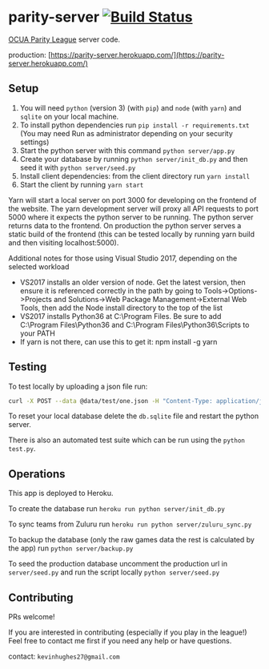 parity-server [![Build Status](https://travis-ci.org/kevinhughes27/parity-server.svg?branch=master)](https://travis-ci.org/kevinhughes27/parity-server)
=============

[OCUA Parity League](http://www.ocua.ca/Parity-League) server code.

production: [https://parity-server.herokuapp.com/](https://parity-server.herokuapp.com/)


Setup
-----

1. You will need `python` (version 3) (with `pip`) and `node` (with `yarn`) and `sqlite` on your local machine.
2. To install python dependencies run `pip install -r requirements.txt` (You may need Run as administrator depending on your security settings)
3. Start the python server with this command `python server/app.py`
4. Create your database by running `python server/init_db.py` and then seed it with `python server/seed.py`
5. Install client dependencies: from the client directory run `yarn install`
6. Start the client by running `yarn start`

Yarn will start a local server on port 3000 for developing on the frontend of the website. The yarn development server will proxy all API requests to port 5000 where it expects the python server to be running. The python server returns data to the frontend. On production the python server serves a static build of the frontend (this can be tested locally by running yarn build and then visiting localhost:5000).

Additional notes for those using Visual Studio 2017, depending on the selected workload
- VS2017 installs an older version of node. Get the latest version, then ensure it is referenced correctly in the path by going to Tools->Options->Projects and Solutions->Web Package Management->External Web Tools, then add the Node install directory to the top of the list
- VS2017 installs Python36 at C:\Program Files. Be sure to add C:\Program Files\Python36 and C:\Program Files\Python36\Scripts to your PATH
- If yarn is not there, can use this to get it: npm install -g yarn

Testing
-------

To test locally by uploading a json file run:

```sh
curl -X POST --data @data/test/one.json -H "Content-Type: application/json" http://localhost:5000/upload
```

To reset your local database delete the `db.sqlite` file and restart the python server.

There is also an automated test suite which can be run using the `python test.py`.


Operations
----------

This app is deployed to Heroku.


To create the database run `heroku run python server/init_db.py`


To sync teams from Zuluru run `heroku run python server/zuluru_sync.py`


To backup the database (only the raw games data the rest is calculated by the app) run `python server/backup.py`


To seed the production database uncomment the production url in `server/seed.py` and run the script locally `python server/seed.py`


Contributing
------------

PRs welcome!

If you are interested in contributing (especially if you play in the league!) Feel free to contact me first if you need any help or have questions.

contact: `kevinhughes27@gmail.com`
